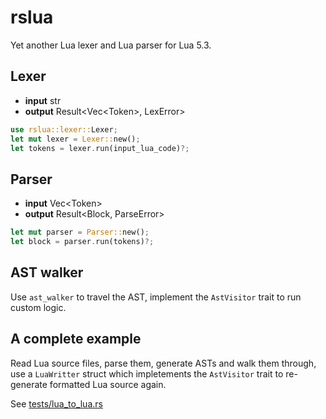 # rslua

Yet another Lua lexer and Lua parser for Lua 5.3.

## Lexer

- **input** str
- **output** Result<Vec\<Token>, LexError>

```rust
use rslua::lexer::Lexer;
let mut lexer = Lexer::new();
let tokens = lexer.run(input_lua_code)?;
```

## Parser

- **input** Vec\<Token>
- **output** Result<Block, ParseError>

```rust
let mut parser = Parser::new();
let block = parser.run(tokens)?;
```

## AST walker

Use `ast_walker` to travel the AST, implement the `AstVisitor` trait to run custom logic.

## A complete example

Read Lua source files, parse them, generate ASTs and walk them through, use a `LuaWritter` struct which impletements the `AstVisitor` trait to re-generate formatted Lua source again.

See [tests/lua_to_lua.rs](tests/lua_to_lua.rs)